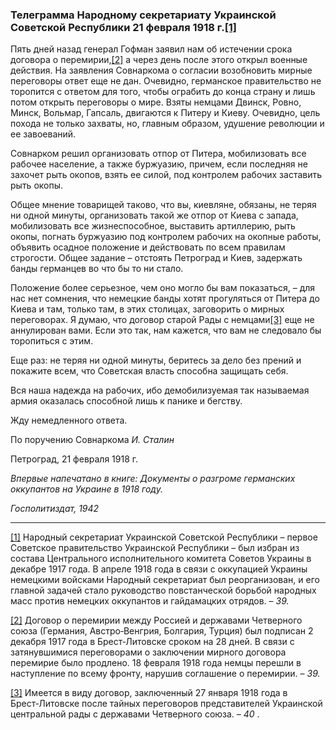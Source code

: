 ### Телеграмма Народному секретариату Украинской Советской Республики 21 февраля 1918 г.[**[1]**](#_ftn1)

Пять дней назад генерал Гофман заявил нам об истечении срока договора о перемирии,[[2]](#_ftn2) а через день после этого открыл военные действия. На заявления Совнаркома о согласии возобновить мирные переговоры ответ еще не дан. Очевидно, германское правительство не торопится с ответом для того, чтобы ограбить до конца страну и лишь потом открыть переговоры о мире. Взяты немцами Двинск, Ровно, Минск, Вольмар, Гапсаль, двигаются к Питеру и Киеву. Очевидно, цель похода не только захваты, но, главным образом, удушение революции и ее завоеваний.

Совнарком решил организовать отпор от Питера, мобилизовать все рабочее население, а также буржуазию, причем, если последняя не захочет рыть окопов, взять ее силой, под контролем рабочих заставить рыть окопы.

Общее мнение товарищей таково, что вы, киевляне, обязаны, не теряя ни одной минуты, организовать такой же отпор от Киева с запада, мобилизовать все жизнеспособное, выставить артиллерию, рыть окопы, погнать буржуазию под контролем рабочих на окопные работы, объявить осадное положение и действовать по всем правилам строгости. Общее задание – отстоять Петроград и Киев, задержать банды германцев во что бы то ни стало.

Положение более серьезное, чем оно могло бы вам показаться, – для нас нет сомнения, что немецкие банды хотят прогуляться от Питера до Киева и там, только там, в этих столицах, заговорить о мирных переговорах. Я думаю, что договор старой Рады с немцами[[3]](#_ftn3) еще не аннулирован вами. Если это так, нам кажется, что вам не следовало бы торопиться с этим.

Еще раз: не теряя ни одной минуты, беритесь за дело без прений и покажите всем, что Советская власть способна защищать себя.

Вся наша надежда на рабочих, ибо демобилизуемая так называемая армия оказалась способной лишь к панике и бегству.

Жду немедленного ответа.

По поручению Совнаркома _И. Сталин_

Петроград, 21 февраля 1918 г.

_Впервые напечатано в книге: Документы о разгроме германских оккупантов на Украине в 1918 году._

_Госполитиздат, 1942_

  

---

[[1]](#_ftnref1) Народный секретариат Украинской Советской Республики – первое Советское правительство Украинской Республики – был избран из состава Центрального исполнительного комитета Советов Украины в декабре 1917 года. В апреле 1918 года в связи с оккупацией Украины немецкими войсками Народный секретариат был реорганизован, и его главной задачей стало руководство повстанческой борьбой народных масс против немецких оккупантов и гайдамацких отрядов. – _39._

[[2]](#_ftnref2) Договор о перемирии между Россией и державами Четверного союза (Германия, Австро‑Венгрия, Болгария, Турция) был подписан 2 декабря 1917 года в Брест‑Литовске сроком на 28 дней. В связи с затянувшимися переговорами о заключении мирного договора перемирие было продлено. 18 февраля 1918 года немцы перешли в наступление по всему фронту, нарушив соглашение о перемирии. – _39._

[[3]](#_ftnref3) Имеется в виду договор, заключенный 27 января 1918 года в Брест‑Литовске после тайных переговоров представителей Украинской центральной рады с державами Четверного союза. – _40_ .